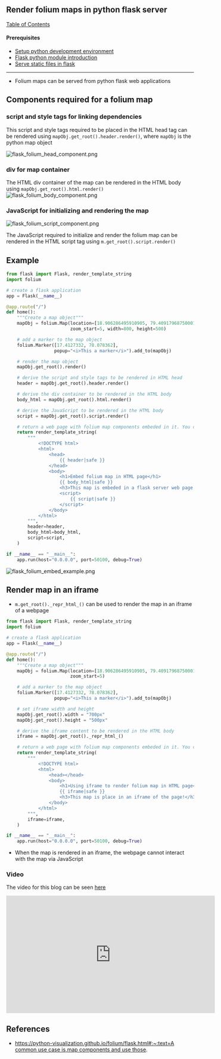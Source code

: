 ## Render folium maps in python flask server

[Table of Contents](https://nagasudhir.blogspot.com/2020/04/taming-python-table-of-contents.html)

#### Prerequisites
* [Setup python development environment](https://nagasudhir.blogspot.com/2020/04/setup-python-development-environment_14.html)
* [Flask python module introduction](https://nagasudhir.blogspot.com/2022/04/flask-python-module-introduction-for.html)
* [Serve static files in flask](https://nagasudhir.blogspot.com/2022/04/serve-static-files-in-flask.html)

<hr/>


-   Folium maps can be served from python flask web applications

## Components required for a folium map

### script and style tags for linking dependencies

This script and style tags required to be placed in the HTML head tag can be rendered using `mapObj.get_root().header.render()`, where `mapObj` is the python map object

![flask_folium_head_component.png](https://github.com/nagasudhirpulla/taming_python/blob/master/blog/skills/assets/img/flask_folium_head_component.png?raw=true)

### div for map container

The HTML div container of the map can be rendered in the HTML body using `mapObj.get_root().html.render()`
![flask_folium_body_component.png](https://github.com/nagasudhirpulla/taming_python/blob/master/blog/skills/assets/img/flask_folium_body_component.png?raw=true)

### JavaScript for initializing and rendering the map

![flask_folium_script_component.png](https://github.com/nagasudhirpulla/taming_python/blob/master/blog/skills/assets/img/flask_folium_script_component.png?raw=true)

The JavaScript required to initialize and render the folium map can be rendered in the HTML script tag using `m.get_root().script.render()`

## Example

```python
from flask import Flask, render_template_string
import folium

# create a flask application
app = Flask(__name__)

@app.route("/")
def home():
    """Create a map object"""
    mapObj = folium.Map(location=[18.906286495910905, 79.40917968750001],
                        zoom_start=5, width=800, height=500)

    # add a marker to the map object
    folium.Marker([17.4127332, 78.078362],
                  popup="<i>This a marker</i>").add_to(mapObj)

    # render the map object
    mapObj.get_root().render()

    # derive the script and style tags to be rendered in HTML head
    header = mapObj.get_root().header.render()

    # derive the div container to be rendered in the HTML body
    body_html = mapObj.get_root().html.render()

    # derive the JavaScript to be rendered in the HTML body
    script = mapObj.get_root().script.render()

    # return a web page with folium map components embeded in it. You can also use render_template.
    return render_template_string(
        """
            <!DOCTYPE html>
            <html>
                <head>
                    {{ header|safe }}
                </head>
                <body>
                    <h1>Embed folium map in HTML page</h1>
                    {{ body_html|safe }}
                    <h3>This map is embeded in a flask server web page !</h3>
                    <script>
                        {{ script|safe }}
                    </script>
                </body>
            </html>
        """,
        header=header,
        body_html=body_html,
        script=script,
    )

if __name__ == "__main__":
    app.run(host="0.0.0.0", port=50100, debug=True)

```

![flask_folium_embed_example.png](https://github.com/nagasudhirpulla/taming_python/blob/master/blog/skills/assets/img/flask_folium_embed_example.png?raw=true)

## Render map in an iframe

-   `m.get_root()._repr_html_()` can be used to render the map in an iframe of a webpage

```python
from flask import Flask, render_template_string
import folium

# create a flask application
app = Flask(__name__)

@app.route("/")
def home():
    """Create a map object"""
    mapObj = folium.Map(location=[18.906286495910905, 79.40917968750001],
                        zoom_start=5)

    # add a marker to the map object
    folium.Marker([17.4127332, 78.078362],
                  popup="<i>This a marker</i>").add_to(mapObj)

    # set iframe width and height
    mapObj.get_root().width = "700px"
    mapObj.get_root().height = "500px"

    # derive the iframe content to be rendered in the HTML body
    iframe = mapObj.get_root()._repr_html_()

    # return a web page with folium map components embeded in it. You can also use render_template.
    return render_template_string(
        """
            <!DOCTYPE html>
            <html>
                <head></head>
                <body>
                    <h1>Using iframe to render folium map in HTML page</h1>
                    {{ iframe|safe }}
                    <h3>This map is place in an iframe of the page!</h3>
                </body>
            </html>
        """,
        iframe=iframe,
    )

if __name__ == "__main__":
    app.run(host="0.0.0.0", port=50100, debug=True)

```

-   When the map is rendered in an iframe, the webpage cannot interact with the map via JavaScript

### Video
The video for this blog can be seen [here](https://youtu.be/zctCsvSSYu8)

<iframe width="560" height="315" src="https://www.youtube.com/embed/zctCsvSSYu8" title="YouTube video player" frameborder="0" allow="accelerometer; autoplay; clipboard-write; encrypted-media; gyroscope; picture-in-picture; web-share" allowfullscreen></iframe>

## References

-   [https://python-visualization.github.io/folium/flask.html#:~:text=A common use case is,map components and use those](https://python-visualization.github.io/folium/flask.html#:~:text=A%20common%20use%20case%20is,map%20components%20and%20use%20those).
<!--stackedit_data:
eyJoaXN0b3J5IjpbLTg4MzU5MDI2OCwtODM0MzU3ODM4LDUwNT
kzNDEzXX0=
-->